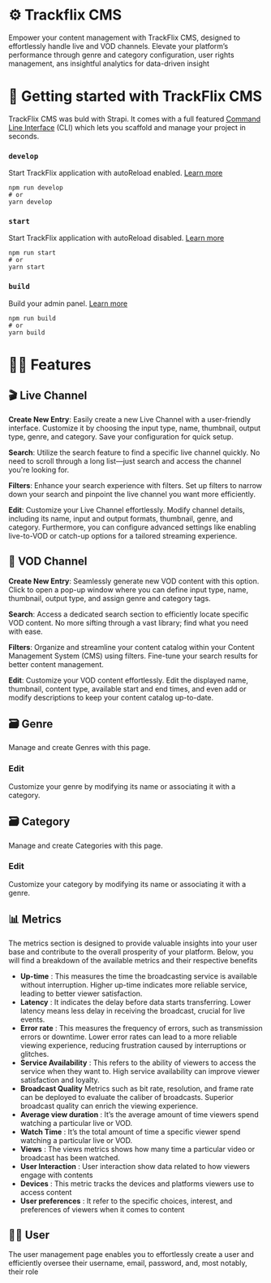 # ⚙️ Trackflix CMS

Empower your content management with TrackFlix CMS, designed to effortlessly handle live and VOD channels. Elevate your platform’s performance through genre and category configuration, user rights management, ans insightful analytics for data-driven insight



# 🚀 Getting started with TrackFlix CMS

TrackFlix CMS was buld with Strapi. It comes with a full featured [Command Line Interface](https://docs.strapi.io/dev-docs/cli) (CLI) which lets you scaffold and manage your project in seconds.

### `develop`

Start TrackFlix application with autoReload enabled. [Learn more](https://docs.strapi.io/dev-docs/cli#strapi-develop)

```
npm run develop
# or
yarn develop
```

### `start`

Start TrackFlix application with autoReload disabled. [Learn more](https://docs.strapi.io/dev-docs/cli#strapi-start)

```
npm run start
# or
yarn start
```

### `build`

Build your admin panel. [Learn more](https://docs.strapi.io/dev-docs/cli#strapi-build)

```
npm run build
# or
yarn build
```

# 👨‍💻 Features
## 🎬 Live Channel

**Create New Entry**: Easily create a new Live Channel with a user-friendly interface. Customize it by choosing the input type, name, thumbnail, output type, genre, and category. Save your configuration for quick setup.

**Search**: Utilize the search feature to find a specific live channel quickly. No need to scroll through a long list—just search and access the channel you're looking for.

**Filters**: Enhance your search experience with filters. Set up filters to narrow down your search and pinpoint the live channel you want more efficiently.

**Edit**: Customize your Live Channel effortlessly. Modify channel details, including its name, input and output formats, thumbnail, genre, and category. Furthermore, you can configure advanced settings like enabling live-to-VOD or catch-up options for a tailored streaming experience.

## 🎥 VOD Channel
**Create New Entry**: Seamlessly generate new VOD content with this option. Click to open a pop-up window where you can define input type, name, thumbnail, output type, and assign genre and category tags.

**Search**: Access a dedicated search section to efficiently locate specific VOD content. No more sifting through a vast library; find what you need with ease.

**Filters**: Organize and streamline your content catalog within your Content Management System (CMS) using filters. Fine-tune your search results for better content management.

**Edit**: Customize your VOD content effortlessly. Edit the displayed name, thumbnail, content type, available start and end times, and even add or modify descriptions to keep your content catalog up-to-date.


## 🗃️ Genre
Manage and create Genres with this page.
### Edit
Customize your genre by modifying its name or associating it with a category.
## 🗃️ Category
Manage and create Categories with this page.
### Edit
Customize your category by modifying its name or associating it with a genre.

## 📊 Metrics

The metrics section is designed to provide valuable insights into your user base and contribute to the overall prosperity of your platform. Below, you will find a breakdown of the available metrics and their respective benefits
* **Up-time** : 
This measures the time the broadcasting service is available without interruption. Higher up-time indicates more reliable service, leading to better viewer satisfaction.
* **Latency** :
It indicates the delay before data starts transferring. Lower latency means less delay in receiving the broadcast, crucial for live events.
* **Error rate** :
This measures the frequency of errors, such as transmission errors or downtime. Lower error rates can lead to a more reliable viewing experience, reducing frustration caused by interruptions or glitches.
* **Service Availability** :
This refers to the ability of viewers to access the service when they want to. High service availability can improve viewer satisfaction and loyalty.
* **Broadcast Quality**
Metrics such as bit rate, resolution, and frame rate can be deployed to evaluate the caliber of broadcasts. Superior broadcast quality can enrich the viewing experience.
* **Average view duration** :
It’s the average amount of time viewers spend watching a particular live or VOD. 
* **Watch Time** : 
It’s the total amount of time a specific viewer spend watching a particular live or VOD.
* **Views** : 
The views metrics shows how many time a particular video or broadcast has been watched.
* **User Interaction** :
User interaction show data related to how viewers engage with contents
* **Devices** :
This metric tracks the devices and platforms viewers use to access content
* **User preferences** :
It refer to the specific choices, interest, and preferences of viewers when it comes to content

## 👩‍💻 User

The user management page enables you to effortlessly create a user and efficiently oversee their username, email, password, and, most notably, their role
